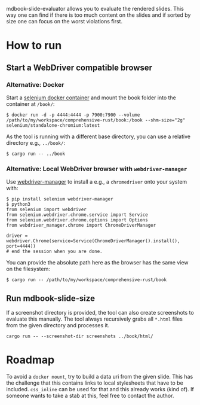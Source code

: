 mdbook-slide-evaluator allows you to evaluate the rendered slides. This way one
can find if there is too much content on the slides and if sorted by size one
can focus on the worst violations first.

# How to run

## Start a WebDriver compatible browser

### Alternative: Docker

Start a
[selenium docker container](https://github.com/SeleniumHQ/docker-selenium?tab=readme-ov-file#quick-start)
and mount the book folder into the container at `/book/`:

```
$ docker run -d -p 4444:4444 -p 7900:7900 --volume /path/to/my/workspace/comprehensive-rust/book:/book --shm-size="2g" selenium/standalone-chromium:latest
```

As the tool is running with a different base directory, you can use a relative
directory e.g., `../book/`:

```
$ cargo run -- ../book
```

### Alternative: Local WebDriver browser with `webdriver-manager`

Use [webdriver-manager](https://pypi.org/project/webdriver-manager/) to install
a e.g., a `chromedriver` onto your system with:

```
$ pip install selenium webdriver-manager
$ python3
from selenium import webdriver
from selenium.webdriver.chrome.service import Service
from selenium.webdriver.chrome.options import Options
from webdriver_manager.chrome import ChromeDriverManager

driver = webdriver.Chrome(service=Service(ChromeDriverManager().install(), port=4444))
# end the session when you are done.
```

You can provide the absolute path here as the browser has the same view on the
filesystem:

```
$ cargo run -- /path/to/my/workspace/comprehensive-rust/book
```

## Run mdbook-slide-size

If a screenshot directory is provided, the tool can also create screenshots to
evaluate this manually. The tool always recursively grabs all `*.html` files
from the given directory and processes it.

```
cargo run -- --screenshot-dir screenshots ../book/html/
```

# Roadmap

To avoid a `docker mount`, try to build a data uri from the given slide. This
has the challenge that this contains links to local stylesheets that have to be
included. `css_inline` can be used for that and this already works (kind of). If
someone wants to take a stab at this, feel free to contact the author.
